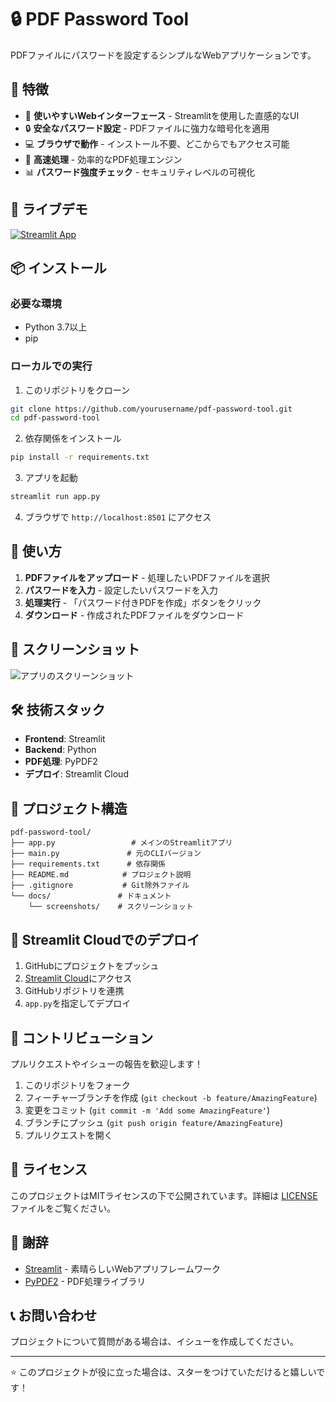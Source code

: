 # 🔒 PDF Password Tool

PDFファイルにパスワードを設定するシンプルなWebアプリケーションです。

## 🌟 特徴

- 📱 **使いやすいWebインターフェース** - Streamlitを使用した直感的なUI
- 🔒 **安全なパスワード設定** - PDFファイルに強力な暗号化を適用
- 💻 **ブラウザで動作** - インストール不要、どこからでもアクセス可能
- 🚀 **高速処理** - 効率的なPDF処理エンジン
- 📊 **パスワード強度チェック** - セキュリティレベルの可視化

## 🚀 ライブデモ

[![Streamlit App](https://static.streamlit.io/badges/streamlit_badge_black_white.svg)](https://your-app-name.streamlit.app)

## 📦 インストール

### 必要な環境
- Python 3.7以上
- pip

### ローカルでの実行

1. このリポジトリをクローン
```bash
git clone https://github.com/yourusername/pdf-password-tool.git
cd pdf-password-tool
```

2. 依存関係をインストール
```bash
pip install -r requirements.txt
```

3. アプリを起動
```bash
streamlit run app.py
```

4. ブラウザで `http://localhost:8501` にアクセス

## 🎯 使い方

1. **PDFファイルをアップロード** - 処理したいPDFファイルを選択
2. **パスワードを入力** - 設定したいパスワードを入力
3. **処理実行** - 「パスワード付きPDFを作成」ボタンをクリック
4. **ダウンロード** - 作成されたPDFファイルをダウンロード

## 📸 スクリーンショット

![アプリのスクリーンショット](docs/screenshots/app_screenshot.png)

## 🛠️ 技術スタック

- **Frontend**: Streamlit
- **Backend**: Python
- **PDF処理**: PyPDF2
- **デプロイ**: Streamlit Cloud

## 📁 プロジェクト構造

```
pdf-password-tool/
├── app.py                 # メインのStreamlitアプリ
├── main.py               # 元のCLIバージョン
├── requirements.txt      # 依存関係
├── README.md            # プロジェクト説明
├── .gitignore           # Git除外ファイル
└── docs/               # ドキュメント
    └── screenshots/    # スクリーンショット
```

## 🚀 Streamlit Cloudでのデプロイ

1. GitHubにプロジェクトをプッシュ
2. [Streamlit Cloud](https://streamlit.io/cloud)にアクセス
3. GitHubリポジトリを連携
4. `app.py`を指定してデプロイ

## 🤝 コントリビューション

プルリクエストやイシューの報告を歓迎します！

1. このリポジトリをフォーク
2. フィーチャーブランチを作成 (`git checkout -b feature/AmazingFeature`)
3. 変更をコミット (`git commit -m 'Add some AmazingFeature'`)
4. ブランチにプッシュ (`git push origin feature/AmazingFeature`)
5. プルリクエストを開く

## 📄 ライセンス

このプロジェクトはMITライセンスの下で公開されています。詳細は [LICENSE](LICENSE) ファイルをご覧ください。

## 🙏 謝辞

- [Streamlit](https://streamlit.io/) - 素晴らしいWebアプリフレームワーク
- [PyPDF2](https://pypdf2.readthedocs.io/) - PDF処理ライブラリ

## 📞 お問い合わせ

プロジェクトについて質問がある場合は、イシューを作成してください。

---

⭐ このプロジェクトが役に立った場合は、スターをつけていただけると嬉しいです！
